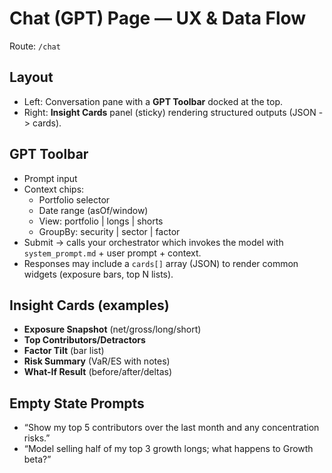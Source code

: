 # Chat (GPT) Page — UX & Data Flow

Route: `/chat`

## Layout
- Left: Conversation pane with a **GPT Toolbar** docked at the top.
- Right: **Insight Cards** panel (sticky) rendering structured outputs (JSON -> cards).

## GPT Toolbar
- Prompt input
- Context chips:
  - Portfolio selector
  - Date range (asOf/window)
  - View: portfolio | longs | shorts
  - GroupBy: security | sector | factor
- Submit -> calls your orchestrator which invokes the model with `system_prompt.md` + user prompt + context.
- Responses may include a `cards[]` array (JSON) to render common widgets (exposure bars, top N lists).

## Insight Cards (examples)
- **Exposure Snapshot** (net/gross/long/short)
- **Top Contributors/Detractors**
- **Factor Tilt** (bar list)
- **Risk Summary** (VaR/ES with notes)
- **What-If Result** (before/after/deltas)

## Empty State Prompts
- “Show my top 5 contributors over the last month and any concentration risks.”
- “Model selling half of my top 3 growth longs; what happens to Growth beta?”

